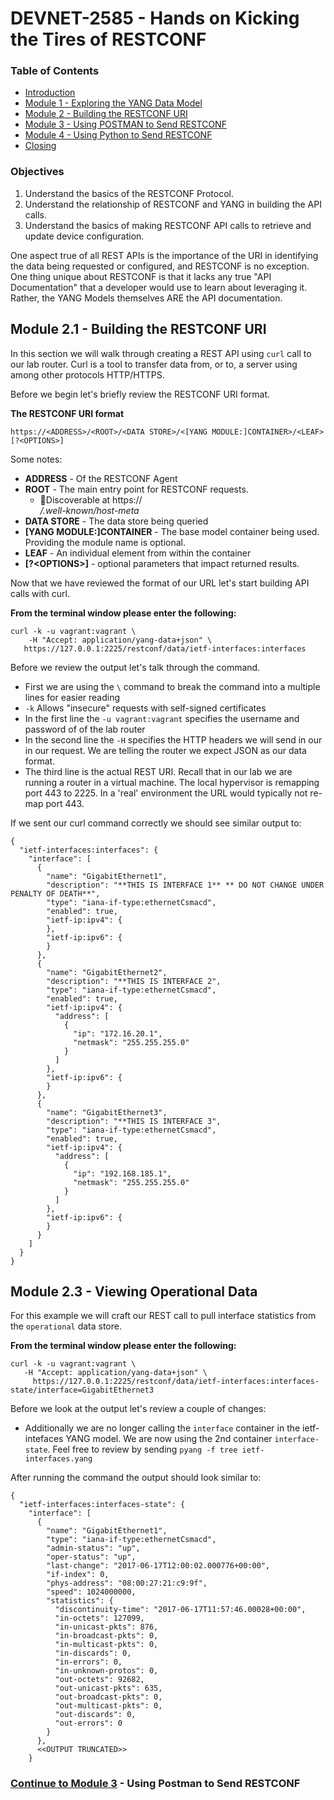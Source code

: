 # DEVNET-2585 - Hands on Kicking the Tires of RESTCONF

### Table of Contents
- [Introduction](DEVNET-2585-Intro.md)
- [Module 1 - Exploring the YANG Data Model](DEVNET-2585-M1.md)
- [Module 2 - Building the RESTCONF URI](DEVNET-2585-M2.md)
- [Module 3 - Using POSTMAN to Send RESTCONF](DEVNET-2585-M3.md)
- [Module 4 - Using Python to Send RESTCONF](DEVNET-2585-M4.md)
- [Closing](DEVNET-2585-Close.md)

### Objectives
1. Understand the basics of the RESTCONF Protocol.
2. Understand the relationship of RESTCONF and YANG in building the API calls.
3. Understand the basics of making RESTCONF API calls to retrieve and update device configuration.


One aspect true of all REST APIs is the importance of the URI in identifying the data being requested or configured, and RESTCONF is no exception. One thing unique about RESTCONF is that it lacks any true "API Documentation" that a developer would use to learn about leveraging it. Rather, the YANG Models themselves ARE the API documentation.


## Module 2.1 - Building the RESTCONF URI


In this section we will walk through creating a REST API using `curl` call to our lab router. Curl is a tool to transfer data from, or to, a server using among other protocols HTTP/HTTPS.

Before we begin let's briefly review the RESTCONF URI format.

**The RESTCONF URI format**
```
https://<ADDRESS>/<ROOT>/<DATA STORE>/<[YANG MODULE:]CONTAINER>/<LEAF>[?<OPTIONS>]
```
Some notes:

* **ADDRESS** - Of the RESTCONF Agent
* **ROOT** - The main entry point for RESTCONF requests.
	* Discoverable at https://<ADDRESS>/.well-known/host-meta
* **DATA STORE** - The data store being queried 
* **[YANG MODULE:]CONTAINER** - The base model container being used.  Providing the module name is optional.
* **LEAF** - An individual element from within the container
* **[?&#60;OPTIONS&#62;]** - optional parameters that impact returned results.


Now that we have reviewed the format of our URL let's start building API calls with curl.

**From the terminal window please enter the following:**

```
curl -k -u vagrant:vagrant \
    -H "Accept: application/yang-data+json" \
   https://127.0.0.1:2225/restconf/data/ietf-interfaces:interfaces
```

Before we review the output let's talk through the command.

- First we are using the `\` command to break the command into a multiple lines for easier reading
- `-k` Allows "insecure" requests with self-signed certificates
- In the first line the `-u vagrant:vagrant` specifies the username and password of of the lab router
- In the second line the `-H` specifies the HTTP headers we will send in our in our request. We are telling the router we expect JSON as our data format.
- The third line is the actual REST URI. Recall that in our lab we are running a router in a virtual machine. The local hypervisor is remapping port 443 to 2225. In a 'real' environment the URL would typically not re-map port 443.

If we sent our curl command correctly we should see similar output to:

```
{
  "ietf-interfaces:interfaces": {
    "interface": [
      {
        "name": "GigabitEthernet1",
        "description": "**THIS IS INTERFACE 1** ** DO NOT CHANGE UNDER PENALTY OF DEATH**",
        "type": "iana-if-type:ethernetCsmacd",
        "enabled": true,
        "ietf-ip:ipv4": {
        },
        "ietf-ip:ipv6": {
        }
      },
      {
        "name": "GigabitEthernet2",
        "description": "**THIS IS INTERFACE 2",
        "type": "iana-if-type:ethernetCsmacd",
        "enabled": true,
        "ietf-ip:ipv4": {
          "address": [
            {
              "ip": "172.16.20.1",
              "netmask": "255.255.255.0"
            }
          ]
        },
        "ietf-ip:ipv6": {
        }
      },
      {
        "name": "GigabitEthernet3",
        "description": "**THIS IS INTERFACE 3",
        "type": "iana-if-type:ethernetCsmacd",
        "enabled": true,
        "ietf-ip:ipv4": {
          "address": [
            {
              "ip": "192.168.185.1",
              "netmask": "255.255.255.0"
            }
          ]
        },
        "ietf-ip:ipv6": {
        }
      }
    ]
  }
}
```

<!--
This section isn't as relevant in RFC8040.  Option is now `depth=NUM` to detail how many layers of nesting to return.  Default is "unbound" which returns everything.  

## Module 2.2 - Using Options to Gather Additional Details

In the previous example we used curl to request the interfaces running on a router. This example wasn't overly useful as it didn't contain any actual details on the configuration of the interface. Let's modify our curl request using some of the options in our URI. We can append one of the following:

- ?deep
- ?shallow
- ?verbose

**From the terminal window please enter the following:**

```
curl -u vagrant:vagrant \
    -H "Accept: application/vnd.yang.data+json" \
   http://127.0.0.1:2224/restconf/api/running/interfaces?deep

curl -u vagrant:vagrant \
    -H "Accept: application/vnd.yang.data+json" \
   http://127.0.0.1:2224/restconf/api/running/interfaces?shallow

curl -u vagrant:vagrant \
    -H "Accept: application/vnd.yang.data+json" \
   http://127.0.0.1:2224/restconf/api/running/interfaces?verbose
```

Of particular interest in the `?verbose` option. The response output passes back additional details to build our REST calls for the individual interfaces.

Response of `?verbose` call.

```
{
  "ietf-interfaces:interfaces": {
    "_self": "/api/running/interfaces",
    "_path": "/if:interfaces",
    "interface": [
      {
        "_self": "/api/running/interfaces/interface/GigabitEthernet1",
        "name": "GigabitEthernet1"
      },
      {
        "_self": "/api/running/interfaces/interface/GigabitEthernet2",
        "name": "GigabitEthernet2"
      },
      {
        "_self": "/api/running/interfaces/interface/GigabitEthernet3",
        "name": "GigabitEthernet3"
      }
    ]
  }
}
```
Let's try our CURL command one more time to pull configuration details of interface Gigabit 3. In this example we will just append `/GigabitEthernet3?deep` to the end of our first curl command.

**From the terminal window please enter the following:**

```
curl -u vagrant:vagrant \
    -H "Accept: application/vnd.yang.data+json" \
   http://127.0.0.1:2224/restconf/api/running/interfaces/interface/GigabitEthernet3?deep
```

The output should match below:

```
{
  "ietf-interfaces:interface": {
    "name": "GigabitEthernet3",
    "description": "**THIS IS INTERFACE 3",
    "type": "iana-if-type:ethernetCsmacd",
    "enabled": true,
    "ietf-ip:ipv4": {
      "address": [
        {
          "ip": "192.168.185.1",
          "netmask": "255.255.255.0"
        }
      ]
    },
    "ietf-ip:ipv6": {
    }
  }
}
``` -->

## Module 2.3 - Viewing Operational Data

For this example we will craft our REST call to pull interface statistics from the `operational` data store.

**From the terminal window please enter the following:**

```
curl -k -u vagrant:vagrant \
   -H "Accept: application/yang-data+json" \
	 https://127.0.0.1:2225/restconf/data/ietf-interfaces:interfaces-state/interface=GigabitEthernet3
```   

Before we look at the output let's review a couple of changes:

- Additionally we are no longer calling the `interface` container in the ietf-intefaces YANG model. We are now using the 2nd container `interface-state`. Feel free to review by sending `pyang -f tree ietf-interfaces.yang`

After running the command the output should look similar to:

```
{
  "ietf-interfaces:interfaces-state": {
    "interface": [
      {
        "name": "GigabitEthernet1",
        "type": "iana-if-type:ethernetCsmacd",
        "admin-status": "up",
        "oper-status": "up",
        "last-change": "2017-06-17T12:00:02.000776+00:00",
        "if-index": 0,
        "phys-address": "08:00:27:21:c9:9f",
        "speed": 1024000000,
        "statistics": {
          "discontinuity-time": "2017-06-17T11:57:46.00028+00:00",
          "in-octets": 127099,
          "in-unicast-pkts": 876,
          "in-broadcast-pkts": 0,
          "in-multicast-pkts": 0,
          "in-discards": 0,
          "in-errors": 0,
          "in-unknown-protos": 0,
          "out-octets": 92682,
          "out-unicast-pkts": 635,
          "out-broadcast-pkts": 0,
          "out-multicast-pkts": 0,
          "out-discards": 0,
          "out-errors": 0
        }
      },
      <<OUTPUT TRUNCATED>>
    }
```

### [Continue to Module 3](DEVNET-2585-M3.md) - Using Postman to Send RESTCONF
